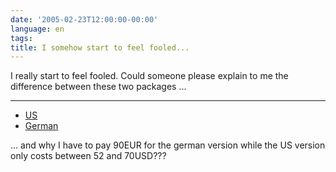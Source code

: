 ```yaml
---
date: '2005-02-23T12:00:00-00:00'
language: en
tags:
title: I somehow start to feel fooled...
---
```



I really start to feel fooled. Could someone please explain to me the difference between these two packages ...

-------------------------------



<ul><li><a href="http://www.amazon.com/exec/obidos/tg/detail/-/B0002KPHWO/qid=1109154514/sr=1-1/ref=sr_1_1/103-7921929-4349426?v=glance&s=dvd">US</a></li>

<li><a href="http://www.amazon.de/exec/obidos/ASIN/B0002VFWKA/qid=1109154482/ref=pd_ka_1/302-0817301-4519253">German</a></li>

</ul>



... and why I have to pay 90EUR for the german version while the US version only costs between 52 and 70USD???